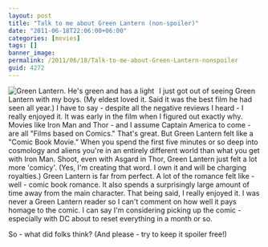 ```yaml
---
layout: post
title: "Talk to me about Green Lantern (non-spoiler)"
date: "2011-06-18T22:06:00+06:00"
categories: [movies]
tags: []
banner_image: 
permalink: /2011/06/18/Talk-to-me-about-Green-Lantern-nonspoiler
guid: 4272
---
```


<img src="https://static.raymondcamden.com/images/cfjedi/green_lantern.jpg" title="Green Lantern. He's green and has a light" align="left" style="margin-right:10px" /> I just got out of seeing Green Lantern with my boys. (My eldest loved it. Said it was the best film he had seen all year.) I have to say - despite all the negative reviews I heard - I really enjoyed it. It was early in the film when I figured out exactly why. Movies like Iron Man and Thor - and I assume Captain America to come - are all "Films based on Comics." That's great. But Green Lantern felt like a "Comic Book Movie." When you spend the first five minutes or so deep into cosmology and aliens you're in an entirely different world than what you get with Iron Man. Shoot, even with Asgard in Thor, Green Lantern just felt a lot more 'comicy'. (Yes, I'm creating that word. I own it and will be charging royalties.) Green Lantern is far from perfect. A lot of the romance felt like - well - comic book romance. It also spends a surprisingly large amount of time away from the main character. That being said, I really enjoyed it. I was never a Green Lantern reader so I can't comment on how well it pays homage to the comic. I can say I'm considering picking up the comic - especially with DC about to reset everything in a month or so. 

So - what did folks think? (And please - try to keep it spoiler free!)
<br clear="left">